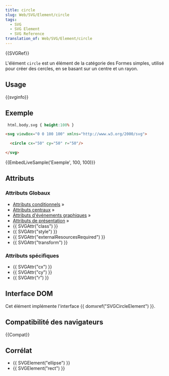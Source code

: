```yaml
---
title: circle
slug: Web/SVG/Element/circle
tags:
  - SVG
  - SVG Element
  - SVG Reference
translation_of: Web/SVG/Element/circle
---
```


{{SVGRef}}

L'élément `circle` est un élément de la catégorie des Formes simples, utilisé pour créer des cercles, en se basant sur un centre et un rayon.

## Usage

{{svginfo}}

## Exemple

```css hidden
 html,body,svg { height:100% }
```

```html
<svg viewBox="0 0 100 100" xmlns="http://www.w3.org/2000/svg">

  <circle cx="50" cy="50" r="50"/>

</svg>
```

{{EmbedLiveSample('Exemple', 100, 100)}}

## Attributs

### Attributs Globaux

- [Attributs conditionnels](/fr/SVG/Attribute#ConditionalProccessing) »
- [Attributs centraux](/fr/SVG/Attribute#Core) »
- [Attributs d'événements graphiques](/fr/SVG/Attribute#GraphicalEvent) »
- [Attributs de présentation](/fr/SVG/Attribute#Presentation) »
- {{ SVGAttr("class") }}
- {{ SVGAttr("style") }}
- {{ SVGAttr("externalResourcesRequired") }}
- {{ SVGAttr("transform") }}

### Attributs spécifiques

- {{ SVGAttr("cx") }}
- {{ SVGAttr("cy") }}
- {{ SVGAttr("r") }}

## Interface DOM

Cet élément implémente l'interface {{ domxref("SVGCircleElement") }}.

## Compatibilité des navigateurs

{{Compat}}

## Corrélat

- {{ SVGElement("ellipse") }}
- {{ SVGElement("rect") }}
